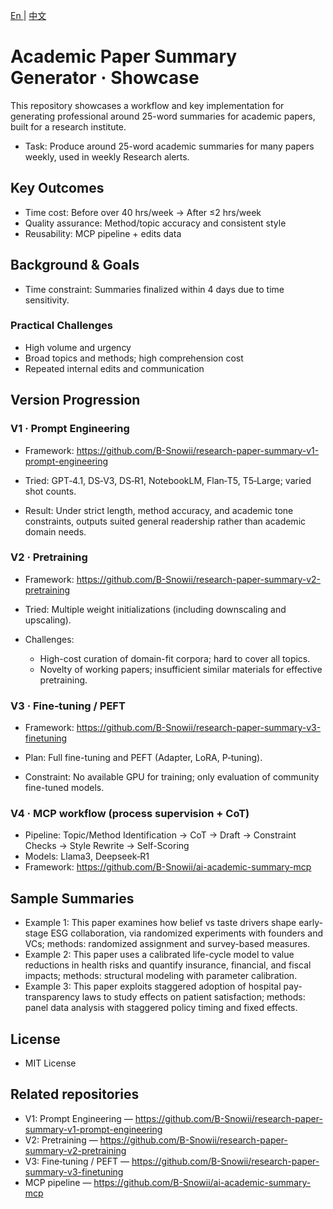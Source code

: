 ﻿[ En ](README.md) | [ 中文 ](README.zh-CN.md)

# Academic Paper Summary Generator · Showcase

This repository showcases a workflow and key implementation for generating professional around 25-word summaries for academic papers, built for a research institute.

- Task: Produce around 25-word academic summaries for many papers weekly, used in weekly Research alerts.

## Key Outcomes

- Time cost: Before over 40 hrs/week → After ≤2 hrs/week
- Quality assurance: Method/topic accuracy and consistent style
- Reusability: MCP pipeline + edits data

## Background & Goals

- Time constraint: Summaries finalized within 4 days due to time sensitivity.

### Practical Challenges

- High volume and urgency
- Broad topics and methods; high comprehension cost
- Repeated internal edits and communication

## Version Progression

### V1 · Prompt Engineering
- Framework: https://github.com/B-Snowii/research-paper-summary-v1-prompt-engineering

- Tried: GPT‑4.1, DS‑V3, DS‑R1, NotebookLM, Flan‑T5, T5‑Large; varied shot counts.
- Result: Under strict length, method accuracy, and academic tone constraints, outputs suited general readership rather than academic domain needs.

### V2 · Pretraining
- Framework: https://github.com/B-Snowii/research-paper-summary-v2-pretraining

- Tried: Multiple weight initializations (including downscaling and upscaling).
- Challenges:
  - High-cost curation of domain-fit corpora; hard to cover all topics.
  - Novelty of working papers; insufficient similar materials for effective pretraining.

### V3 · Fine‑tuning / PEFT
- Framework: https://github.com/B-Snowii/research-paper-summary-v3-finetuning

- Plan: Full fine-tuning and PEFT (Adapter, LoRA, P‑tuning).
- Constraint: No available GPU for training; only evaluation of community fine-tuned models.

### V4 · MCP workflow (process supervision + CoT)
- Pipeline: Topic/Method Identification → CoT → Draft → Constraint Checks → Style Rewrite → Self-Scoring
- Models: Llama3, Deepseek‑R1
- Framework: https://github.com/B-Snowii/ai-academic-summary-mcp

## Sample Summaries

- Example 1: This paper examines how belief vs taste drivers shape early-stage ESG collaboration, via randomized experiments with founders and VCs; methods: randomized assignment and survey-based measures.
- Example 2: This paper uses a calibrated life-cycle model to value reductions in health risks and quantify insurance, financial, and fiscal impacts; methods: structural modeling with parameter calibration.
- Example 3: This paper exploits staggered adoption of hospital pay-transparency laws to study effects on patient satisfaction; methods: panel data analysis with staggered policy timing and fixed effects.

## License

- MIT License

## Related repositories
- V1: Prompt Engineering — https://github.com/B-Snowii/research-paper-summary-v1-prompt-engineering
- V2: Pretraining — https://github.com/B-Snowii/research-paper-summary-v2-pretraining
- V3: Fine‑tuning / PEFT — https://github.com/B-Snowii/research-paper-summary-v3-finetuning
- MCP pipeline — https://github.com/B-Snowii/ai-academic-summary-mcp